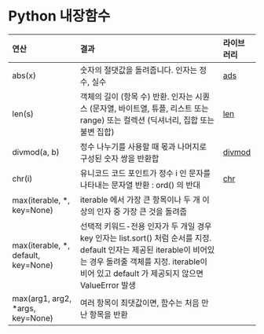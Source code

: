 # Python 내장함수

| 연산                                 | 결과                                                                                                                                                                                                               | 라이브러리                                                             |
| :----------------------------------- | :----------------------------------------------------------------------------------------------------------------------------------------------------------------------------------------------------------------- | :--------------------------------------------------------------------- |
| abs(x)                               | 숫자의 절댓값을 돌려줍니다. 인자는 정수, 실수                                                                                                                                                                      | [ads](https://docs.python.org/ko/dev/library/functions.html#abs)       |
| len(s)                               | 객체의 길이 (항목 수) 반환. 인자는 시퀀스 (문자열, 바이트열, 튜플, 리스트 또는 range) 또는 컬렉션 (딕셔너리, 집합 또는 불변 집합)                                                                                  | [len](https://docs.python.org/ko/dev/library/functions.html#len)       |
| divmod(a, b)                         | 정수 나누기를 사용할 때 몫과 나머지로 구성된 숫자 쌍을 반환합                                                                                                                                                      | [divmod](https://docs.python.org/ko/dev/library/functions.html#divmod) |
| chr(i)                               | 유니코드 코드 포인트가 정수 i 인 문자를 나타내는 문자열 반환 : ord() 의 반대                                                                                                                                       | [chr](https://docs.python.org/ko/dev/library/functions.html#chr)       |
| max(iterable, \*, key=None)          | iterable 에서 가장 큰 항목이나 두 개 이상의 인자 중 가장 큰 것을 돌려줍                                                                                                                                            |
| max(iterable, \*, default, key=None) | 선택적 키워드-전용 인자가 두 개일 경우 key 인자는 list.sort() 처럼 순서를 지정. default 인자는 제공된 iterable이 비어있는 경우 돌려줄 객체를 지정. iterable이 비어 있고 default 가 제공되지 않으면 ValueError 발생 |
| max(arg1, arg2, \*args, key=None)    | 여러 항목이 최댓값이면, 함수는 처음 만난 항목을 반환                                                                                                                                                               |
